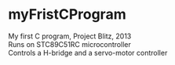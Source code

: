 # myFristCProgram
My first C program, Project Blitz, 2013\
Runs on STC89C51RC microcontroller\
Controls a H-bridge and a servo-motor controller
